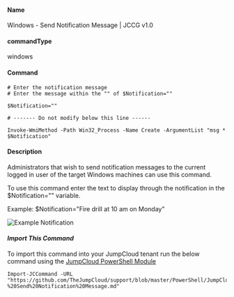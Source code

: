 #### Name

Windows - Send Notification Message | JCCG v1.0

#### commandType

windows

#### Command

```
# Enter the notification message
# Enter the message within the "" of $Notification=""

$Notification=""

# ------- Do not modify below this line ------

Invoke-WmiMethod -Path Win32_Process -Name Create -ArgumentList "msg * $Notification"
```

#### Description
Administrators that wish to send notification messages to the current logged in user of the target Windows machines can use this command. 

To use this command enter the text to display through the notification in the $Notification="" variable.

Example: $Notification="Fire drill at 10 am on Monday"

![Example Notification](https://github.com/TheJumpCloud/support/blob/master/PowerShell/JumpCloud%20Commands%20Gallery/Files/Windows%20notification.png?raw=true)


#### *Import This Command*

To import this command into your JumpCloud tenant run the below command using the [JumpCloud PowerShell Module](https://github.com/TheJumpCloud/support/wiki/Installing-the-JumpCloud-PowerShell-Module)

```
Import-JCCommand -URL "https://github.com/TheJumpCloud/support/blob/master/PowerShell/JumpCloud%20Commands%20Gallery/Windows%20Commands/Windows%20-%20Send%20Notification%20Message.md"
```
